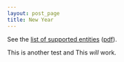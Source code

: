 ```yaml
---
layout: post_page
title: New Year
---
```


See the [list of supported entities][ent_html] ([pdf][ent_pdf]).

[ent_html]: http://maruku.rubyforge.org/entity_test.html
[ent_pdf]: http://maruku.rubyforge.org/entity_test.pdf


This is another test and <span>This *will* work.</span>


<script type="text/javascript" src="jquery-1.2.6.min.js"></script>

<script type="text/javascript">
$(document).ready(function(){
 $("#msgid").html("This is Hello World by JQuery");
});
</script>

